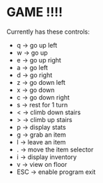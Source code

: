# GAME !!!!

Currently has these controls:
- q   -> go up left
- w   -> go up
- e   -> go up right
- a   -> go left
- d   -> go right
- z   -> go down left
- x   -> go down
- c   -> go down right
- s   -> rest for 1 turn
- <   -> climb down stairs
- \>   -> climb up stairs
- p   -> display stats
- g   -> grab an item
- l   -> leave an item
- .   -> move the item selector
- i   -> display inventory
- v   -> view on floor
- ESC -> enable program exit